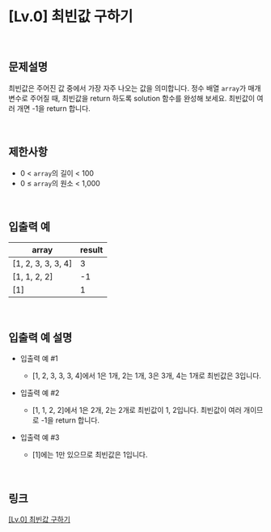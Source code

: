 # [Lv.0] 최빈값 구하기

<br>

## 문제설명
최빈값은 주어진 값 중에서 가장 자주 나오는 값을 의미합니다. 정수 배열 `array`가 매개변수로 주어질 때, 최빈값을 return 하도록 solution 함수를 완성해 보세요. 최빈값이 여러 개면 -1을 return 합니다.

<br>

## 제한사항
- 0 < `array`의 길이 < 100
- 0 ≤ `array`의 원소 < 1,000

<br>

## 입출력 예
| array | result |
|---|---|
| [1, 2, 3, 3, 3, 4] | 3 |
| [1, 1, 2, 2] | -1 |
| [1] | 1 |

<br>

## 입출력 예 설명
- 입출력 예 #1
    - [1, 2, 3, 3, 3, 4]에서 1은 1개, 2는 1개, 3은 3개, 4는 1개로 최빈값은 3입니다.

- 입출력 예 #2
    - [1, 1, 2, 2]에서 1은 2개, 2는 2개로 최빈값이 1, 2입니다. 최빈값이 여러 개이므로 -1을 return 합니다.

- 입출력 예 #3
    - [1]에는 1만 있으므로 최빈값은 1입니다.

<br>

## 링크
[[Lv.0] 최빈값 구하기](https://school.programmers.co.kr/learn/courses/30/lessons/120812)
